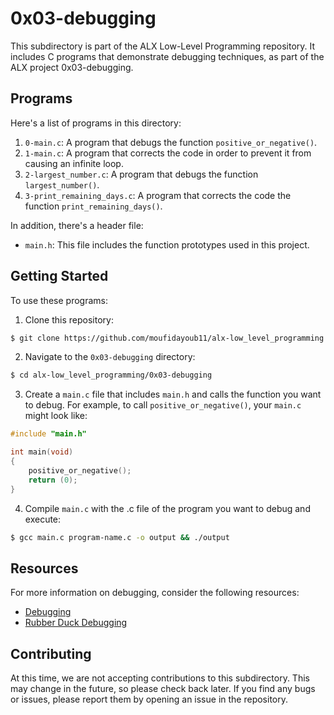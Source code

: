 # 0x03-debugging

This subdirectory is part of the ALX Low-Level Programming repository. It includes C programs that demonstrate debugging techniques, as part of the ALX project 0x03-debugging.

## Programs

Here's a list of programs in this directory:

1. `0-main.c`: A program that debugs the function `positive_or_negative()`.
2. `1-main.c`: A program that corrects the code in order to prevent it from causing an infinite loop.
3. `2-largest_number.c`: A program that debugs the function `largest_number()`.
4. `3-print_remaining_days.c`: A program that corrects the code the function `print_remaining_days()`.

In addition, there's a header file: 

- `main.h`: This file includes the function prototypes used in this project.

## Getting Started

To use these programs:

1. Clone this repository:
```bash
$ git clone https://github.com/moufidayoub11/alx-low_level_programming.git
```

2. Navigate to the `0x03-debugging` directory:
```bash
$ cd alx-low_level_programming/0x03-debugging
```

3. Create a `main.c` file that includes `main.h` and calls the function you want to debug. For example, to call `positive_or_negative()`, your `main.c` might look like:
```c
#include "main.h"

int main(void)
{
    positive_or_negative();
    return (0);
}
```

4. Compile `main.c` with the .c file of the program you want to debug and execute:
```bash
$ gcc main.c program-name.c -o output && ./output
```

## Resources

For more information on debugging, consider the following resources:

- [Debugging](https://en.wikipedia.org/wiki/Debugging)
- [Rubber Duck Debugging](https://www.thoughtfulcode.com/rubber-duck-debugging-psychology/)

## Contributing

At this time, we are not accepting contributions to this subdirectory. This may change in the future, so please check back later. If you find any bugs or issues, please report them by opening an issue in the repository.
